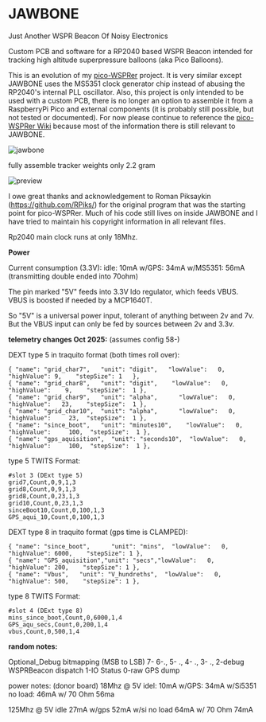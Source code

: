 # JAWBONE
Just Another WSPR Beacon Of Noisy Electronics

Custom PCB and software for a RP2040 based WSPR Beacon intended for tracking high altitude superpressure balloons (aka Pico Balloons).

This is an evolution of my  [pico-WSPRer](https://github.com/EngineerGuy314/pico-WSPRer) project. It is very similar except JAWBONE uses the MS5351 clock generator chip instead of abusing the RP2040's internal PLL oscillator. Also, this project is only intended to be used with a custom PCB, there is no longer an option to assemble it from a RaspberryPi Pico and external components (it is probably still possible, but not tested or documented). For now please continue to reference the [pico-WSPRer Wiki](https://github.com/EngineerGuy314/pico-WSPRer/wiki/pico%E2%80%90WSPRer-(aka-Cheapest-Tracker-in-the-World%E2%84%A2)) because most of the information there is still relevant to JAWBONE.

![jawbone](https://github.com/user-attachments/assets/c03d8802-0c34-4173-b809-a5d2d00af5f1)

fully assemble tracker weights only 2.2 gram

![preview](https://github.com/user-attachments/assets/0b28e349-c252-4de8-9e00-88cb8f8306e2)

I owe great thanks and acknowledgement to Roman Piksaykin (https://github.com/RPiks/) for the original program that was the starting point for pico-WSPRer. Much of his code still lives on inside JAWBONE and I have tried to maintain his copyright information in all relevant files.


Rp2040 main clock runs at only 18Mhz.

**Power**

Current consumption (3.3V):
idle: 10mA
w/GPS: 34mA
w/MS5351: 56mA  (transmitting double ended into 70ohm)

The pin marked "5V" feeds into 3.3V ldo regulator, which feeds VBUS. VBUS is boosted if needed by a MCP1640T.

So "5V" is a universal power input, tolerant of anything between 2v and 7v. But the VBUS input can only be fed by sources between 2v and 3.3v. 

**telemetry changes Oct 2025:** (assumes config 58-)

DEXT type 5 in traquito format (both times roll over):
```
{ "name": "grid_char7",   "unit": "digit",   "lowValue":   0,    "highValue": 9,    "stepSize": 1   },
{ "name": "grid_char8",   "unit": "digit",    "lowValue":   0,    "highValue":    9,    "stepSize":  1 },
{ "name": "grid_char9",   "unit": "alpha",      "lowValue":   0,    "highValue":   23,    "stepSize":  1 },
{ "name": "grid_char10",  "unit": "alpha",      "lowValue":   0,  "highValue":     23,  "stepSize":  1 },
{ "name": "since_boot",   "unit": "minutes10",    "lowValue":   0,  "highValue":     100,  "stepSize":  1 },
{ "name": "gps_aquisition",  "unit": "seconds10",  "lowValue":   0,  "highValue":     100,  "stepSize":  1 },
```
type 5 TWITS Format:
```
#slot 3 (DExt type 5)
grid7,Count,0,9,1,3
grid8,Count,0,9,1,3
grid8,Count,0,23,1,3
grid10,Count,0,23,1,3
sinceBoot10,Count,0,100,1,3
GPS_aqui_10,Count,0,100,1,3
```

DEXT type 8 in traquito format (gps time is CLAMPED):
```
{ "name": "since_boot",      "unit": "mins",  "lowValue":   0, "highValue": 6000,    "stepSize": 1 },
{ "name": "GPS_aquisition","unit": "secs","lowValue":   0, "highValue": 200,    "stepSize": 1 },
{ "name": "Vbus",   "unit": "V_hundreths",  "lowValue":   0, "highValue": 500,    "stepSize": 1 },
```
type 8 TWITS Format:
```
#slot 4 (DExt type 8)
mins_since_boot,Count,0,6000,1,4
GPS_aqu_secs,Count,0,200,1,4
vbus,Count,0,500,1,4
```


**random notes:**

Optional_Debug bitmapping (MSB to LSB)
	7-
	6-.,
	5- .,
	4- .,
	3- .,
	2-debug WSPRBeacon dispatch
	1-IO Status
	0-raw GPS dump



power notes: (donor board)
18Mhz @ 5V 
idel: 10mA
w/GPS: 34mA
w/Si5351 no load: 46mA
w/ 70 Ohm    56ma

125Mhz @ 5V
idle 27mA
w/gps 52mA
w/si no load 64mA
w/ 70 Ohm    74mA

